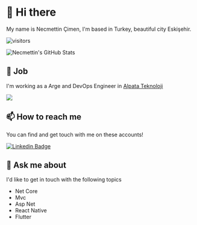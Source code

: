 # 👋 Hi there

My name is Necmettin Çimen, I'm based in Turkey, beautiful city Eskişehir.

![visitors](https://img.shields.io/badge/dynamic/json?color=informational&label=visitor%20count&query=value&url=https%3A%2F%2Fapi.countapi.xyz%2Fhit%2Fnecmettincimen.necmettincimen%2Freadme)

![Necmettin's GitHub Stats](https://github-readme-stats.vercel.app/api?username=necmettincimen&show_icons=true)

## 💼 Job

I'm working as a Arge and DevOps Engineer in [Alpata Teknoloji](http://alpatateknoloji.com/)

<img src="https://github-readme-stats.vercel.app/api/top-langs/?username=necmettincimen" />


## 📫 How to reach me

You can find and get touch with me on these accounts!

[![Linkedin Badge](https://img.shields.io/badge/necmettincimen-follow%20on%20linkedin-blue?style=for-the-badge&logo=linkedin)](https://www.linkedin.com/in/necmettincimen/)

## 💬 Ask me about

I'd like to get in touch with the following topics

- Net Core
- Mvc
- Asp Net
- React Native
- Flutter
